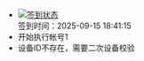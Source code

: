 - [![签到状态](https://github.com/womade/Cloud189-Actions/actions/workflows/main.yml/badge.svg?branch=main)](https://github.com/womade/Cloud189-Actions/actions/workflows/main.yml) <br> 签到时间：2025-09-15 18:41:15
- 开始执行帐号1
- 设备ID不存在，需要二次设备校验
